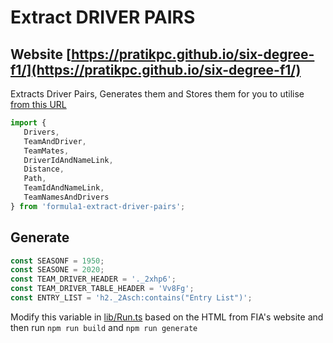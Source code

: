 # Extract DRIVER PAIRS

## Website [https://pratikpc.github.io/six-degree-f1/](https://pratikpc.github.io/six-degree-f1/)


Extracts Driver Pairs, Generates them and Stores them for you to utilise [from this URL](https://fiaresultsandstatistics.motorsportstats.com/)

```ts
import {
   Drivers,
   TeamAndDriver,
   TeamMates,
   DriverIdAndNameLink,
   Distance,
   Path,
   TeamIdAndNameLink,
   TeamNamesAndDrivers
} from 'formula1-extract-driver-pairs';
```

## Generate
```ts
const SEASONF = 1950;
const SEASONE = 2020;
const TEAM_DRIVER_HEADER = '._2xhp6';
const TEAM_DRIVER_TABLE_HEADER = 'Vv8Fg';
const ENTRY_LIST = 'h2._2Asch:contains("Entry List")';
```

Modify this variable in [lib/Run.ts]('./lib/run.ts') based on the HTML from FIA's website and then run `npm run build` and `npm run generate`